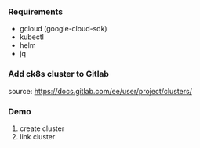 ### Requirements
- gcloud (google-cloud-sdk)
- kubectl
- helm
- jq

### Add ck8s cluster to Gitlab
source: https://docs.gitlab.com/ee/user/project/clusters/

### Demo
1. create cluster
2. link cluster
